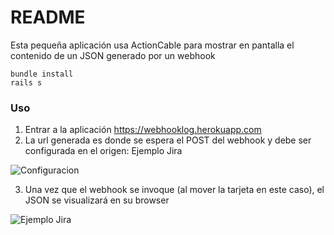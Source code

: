 # README

Esta pequeña aplicación usa ActionCable para mostrar en pantalla el contenido de un JSON generado por un webhook 

```
bundle install
rails s
```

### Uso

1. Entrar a la aplicación https://webhooklog.herokuapp.com
2. La url generada es donde se espera el POST del webhook y debe ser configurada en el origen: Ejemplo Jira

![Configuracion](https://cloud.githubusercontent.com/assets/445798/20969212/c3052a48-bc66-11e6-8907-311e3dd1c7fa.png)


3. Una vez que el webhook se invoque (al mover la tarjeta en este caso), el JSON se visualizará en su browser 

![Ejemplo Jira](https://cloud.githubusercontent.com/assets/445798/20969216/ce46b4da-bc66-11e6-8fb4-989804a2e8f3.png)
